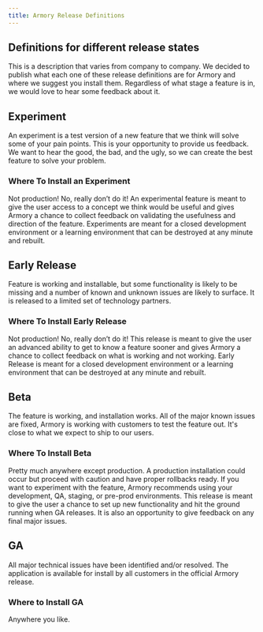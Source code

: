 ```yaml
---
title: Armory Release Definitions
---
```


## Definitions for different release states

This is a description that varies from company to company. We decided to publish what each one of these release definitions are for Armory and where we suggest you install them. Regardless of what stage a feature is in, we would love to hear some feedback about it.

## Experiment
An experiment is a test version of a new feature that we think will solve some of your pain points. This is your opportunity to provide us feedback. We want to hear the good, the bad, and the ugly, so we can create the best feature to solve your problem.

### Where To Install an Experiment

Not production! No, really don’t do it! An experimental feature is meant to give the user access to a concept we think would be useful and gives Armory a chance to collect feedback on validating the usefulness and direction of the feature. Experiments are meant for a closed development environment or a learning environment that can be destroyed at any minute and rebuilt.

## Early Release
Feature is working and installable, but some functionality is likely to be missing and a number of known and unknown issues are likely to surface. It is released to a limited set of technology partners.

### Where To Install Early Release

Not production! No, really don’t do it! This release is meant to give the user an advanced ability to get to know a feature sooner and gives Armory a chance to collect feedback on what is working and not working. Early Release is meant for a closed development environment or a learning environment that can be destroyed at any minute and rebuilt.

## Beta
The feature is working, and installation works. All of the major known issues are fixed, Armory is working with customers to test the feature out. It's close to what we expect to ship to our users.

### Where To Install Beta

Pretty much anywhere except production. A production installation could occur but proceed with caution and have proper rollbacks ready. If you want to experiment with the feature, Armory recommends using your development, QA, staging, or pre-prod environments. This release is meant to give the user a chance to set up new functionality and hit the ground running when GA releases. It is also an opportunity to give feedback on any final major issues.

## GA
All major technical issues have been identified and/or resolved. The application is available for install by all customers in the official Armory release.

### Where to Install GA

Anywhere you like.
